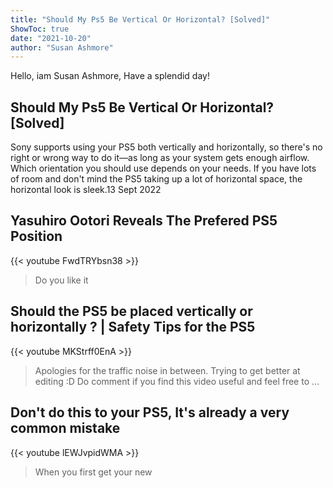 ```yaml
---
title: "Should My Ps5 Be Vertical Or Horizontal? [Solved]"
ShowToc: true 
date: "2021-10-20"
author: "Susan Ashmore" 
---
```


Hello, iam Susan Ashmore, Have a splendid day!
## Should My Ps5 Be Vertical Or Horizontal? [Solved]
Sony supports using your PS5 both vertically and horizontally, so there's no right or wrong way to do it—as long as your system gets enough airflow. Which orientation you should use depends on your needs. If you have lots of room and don't mind the PS5 taking up a lot of horizontal space, the horizontal look is sleek.13 Sept 2022

## Yasuhiro Ootori Reveals The Prefered PS5 Position
{{< youtube FwdTRYbsn38 >}}
>Do you like it 

## Should the PS5 be placed vertically or horizontally ? | Safety Tips for the PS5
{{< youtube MKStrff0EnA >}}
>Apologies for the traffic noise in between. Trying to get better at editing :D Do comment if you find this video useful and feel free to ...

## Don't do this to your PS5, It's already a very common mistake
{{< youtube lEWJvpidWMA >}}
>When you first get your new 

